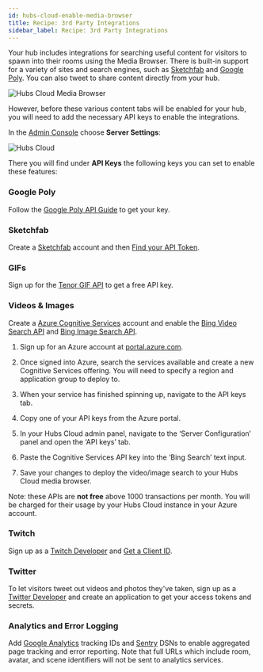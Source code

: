 ```yaml
---
id: hubs-cloud-enable-media-browser
title: Recipe: 3rd Party Integrations
sidebar_label: Recipe: 3rd Party Integrations
---
```


Your hub includes integrations for searching useful content for visitors to spawn into their rooms using the Media Browser. There is built-in support for a variety of sites and search engines, such as [Sketchfab](https://www.sketchfab.com) and [Google Poly](https://poly.google.com.). You can also tweet to share content directly from your hub. 

![Hubs Cloud Media Browser](img/hubs-cloud-media-browser.jpeg)

However, before these various content tabs will be enabled for your hub, you will need to add the necessary API keys to enable the integrations.

In the [Admin Console](./hubs-cloud-getting-started.md) choose **Server Settings**:

![Hubs Cloud ](img/hubs-cloud-server-settings.jpeg)

There you will find under **API Keys** the following keys you can set to enable these features:

### Google Poly

Follow the [Google Poly API Guide](https://developers.google.com/poly/develop/api) to get your key.

### Sketchfab

Create a [Sketchfab](https://www.sketchfab.com) account and then [Find your API Token](https://help.sketchfab.com/hc/en-us/articles/202600683-Finding-your-API-Token).

### GIFs

Sign up for the [Tenor GIF API](https://tenor.com/gifapi) to get a free API key.

### Videos & Images

Create a [Azure Cognitive Services](https://azure.microsoft.com/en-us/services/cognitive-services/) account and enable the [Bing Video Search API](https://azure.microsoft.com/en-us/services/cognitive-services/bing-video-search-api/) and [Bing Image Search API](https://azure.microsoft.com/en-us/services/cognitive-services/bing-image-search-api/).

1. Sign up for an Azure account at [portal.azure.com](https://portal.azure.com). 

2. Once signed into Azure, search the services available and create a new Cognitive Services offering. You will need to specify a region and application group to deploy to.

3. When your service has finished spinning up, navigate to the API keys tab. 

4. Copy one of your API keys from the Azure portal.

5. In your Hubs Cloud admin panel, navigate to the ‘Server Configuration’ panel and open the ‘API keys’ tab.

6. Paste the Cognitive Services API key into the ‘Bing Search’ text input.

7. Save your changes to deploy the video/image search to your Hubs Cloud media browser.


Note: these APIs are **not free** above 1000 transactions per month. You will be charged for their usage by your Hubs Cloud instance in your Azure account.

### Twitch

Sign up as a [Twitch Developer](https://dev.twitch.tv/) and [Get a Client ID](https://dev.twitch.tv/docs/v5).

### Twitter

To let visitors tweet out videos and photos they've taken, sign up as a [Twitter Developer](https://developer.twitter.com/) and create an application to get your access tokens and secrets.

### Analytics and Error Logging

Add [Google Analytics](https://analytics.google.com/analytics/web/) tracking IDs and [Sentry](https://sentry.io/welcome/) DSNs to enable aggregated page tracking and error reporting. Note that full URLs which include room, avatar, and scene identifiers will not be sent to analytics services.
